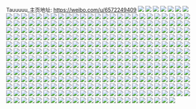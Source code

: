 Tauuuuu_主页地址: https://weibo.com/u/6572249409 
![](https://wx4.sinaimg.cn/mw2000/007aMuiJly1h90wu6sdozj33402c0x6s.jpg) 
![](https://wx4.sinaimg.cn/mw2000/007aMuiJly1h90wu3ax5qj32mp1vvqv6.jpg) 
![](https://wx4.sinaimg.cn/mw2000/007aMuiJly1h8yu324x05j30zk1o84dm.jpg) 
![](https://wx4.sinaimg.cn/mw2000/007aMuiJly1h8y1nspg3rj30sg0hpdkm.jpg) 
![](https://wx4.sinaimg.cn/mw2000/007aMuiJly1h8v23e5u6bj30wi1r9437.jpg) 
![](https://wx4.sinaimg.cn/mw2000/007aMuiJly1h8v23ehn8kj30wi10ngox.jpg) 
![](https://wx4.sinaimg.cn/mw2000/007aMuiJly1h8uh5r76d1j30wi1ych1t.jpg) 
![](https://wx4.sinaimg.cn/mw2000/007aMuiJly1h8uh5ue980j30sp1et1kx.jpg) 
![](https://wx4.sinaimg.cn/mw2000/007aMuiJly1h8uh5wj364j30sc1fp4qp.jpg) 
![](https://wx4.sinaimg.cn/mw2000/007aMuiJly1h8t64tpbdgj30u01kb77f.jpg) 
![](https://wx4.sinaimg.cn/mw2000/007aMuiJly1h8t64u6db3j30u01jm0vp.jpg) 
![](https://wx4.sinaimg.cn/mw2000/007aMuiJly1h8sw3oosqaj31400u045n.jpg) 
![](https://wx4.sinaimg.cn/mw2000/007aMuiJly1h8s9cdo155j33402c0e83.jpg) 
![](https://wx4.sinaimg.cn/mw2000/007aMuiJly1h8s72hbv28j30dw0dwmxj.jpg) 
![](https://wx4.sinaimg.cn/mw2000/007aMuiJly1h8ni3xkaqzj31400petgf.jpg) 
![](https://wx4.sinaimg.cn/mw2000/007aMuiJly1h8n88dfek1j30u01sxgy1.jpg) 
![](https://wx4.sinaimg.cn/mw2000/007aMuiJly1h8jwngxdh0j30wi1kadn9.jpg) 
![](https://wx4.sinaimg.cn/mw2000/007aMuiJly1h8jn3d7a93j30u0140n51.jpg) 
![](https://wx4.sinaimg.cn/mw2000/007aMuiJly1h8jn3e2fymj30u00v4wj4.jpg) 
![](https://wx4.sinaimg.cn/mw2000/007aMuiJly1h8hri0kwj9j30u010t10s.jpg) 
![](https://wx4.sinaimg.cn/mw2000/007aMuiJly1h8hrhiiadnj31nn2c0hdt.jpg) 
![](https://wx4.sinaimg.cn/mw2000/007aMuiJly1h8czz09q35j30wi1qogs8.jpg) 
![](https://wx4.sinaimg.cn/mw2000/007aMuiJly1h893tmgvqvj30wi1ych0k.jpg) 
![](https://wx4.sinaimg.cn/mw2000/007aMuiJly1h7q1n3raiqj32c0340kjo.jpg) 
![](https://wx4.sinaimg.cn/mw2000/007aMuiJly1h7q1mzdje9j30u00u0qfv.jpg) 
![](https://wx4.sinaimg.cn/mw2000/007aMuiJly1h7q1n4mk2oj30go0gowiw.jpg) 
![](https://wx4.sinaimg.cn/mw2000/007aMuiJly1h7m0muyk12j32c02c0kjm.jpg) 
![](https://wx4.sinaimg.cn/mw2000/007aMuiJly1h7m0mt8c1dj329i2kuu0y.jpg) 
![](https://wx4.sinaimg.cn/mw2000/007aMuiJly1h7lbuocy9kj32c02c07wi.jpg) 
![](https://wx4.sinaimg.cn/mw2000/007aMuiJly1h7lbvtv5u2j324g24g1ky.jpg) 
![](https://wx4.sinaimg.cn/mw2000/007aMuiJly1h7hw33jpvfj32c0340b2a.jpg) 
![](https://wx4.sinaimg.cn/mw2000/007aMuiJly1h7eyk6atxfj32c0340u0z.jpg) 
![](https://wx4.sinaimg.cn/mw2000/007aMuiJly1h7bxeqypx4j32c02hr18n.jpg) 
![](https://wx4.sinaimg.cn/mw2000/007aMuiJly1h6y4byoldcj31400t3wuq.jpg) 
![](https://wx4.sinaimg.cn/mw2000/007aMuiJly1h6qmqo9i3aj32c03401kz.jpg) 
![](https://wx4.sinaimg.cn/mw2000/007aMuiJly1h6qmqlyd9vj30st1f7dn1.jpg) 
![](https://wx4.sinaimg.cn/mw2000/007aMuiJly1h6qmqr0ww4j32c0340gw5.jpg) 
![](https://wx4.sinaimg.cn/mw2000/007aMuiJly1h6qmqw14saj32c0340e82.jpg) 
![](https://wx4.sinaimg.cn/mw2000/007aMuiJly1h6mlbb9sqrj32c0340x6r.jpg) 
![](https://wx4.sinaimg.cn/mw2000/007aMuiJly1h68a1f5faoj32c03401l3.jpg) 
![](https://wx4.sinaimg.cn/mw2000/007aMuiJly1h68a1dk3taj32c0340npj.jpg) 
![](https://wx4.sinaimg.cn/mw2000/007aMuiJgy1h5fwu9xq9ij30yc19sqa5.jpg) 
![](https://wx4.sinaimg.cn/mw2000/007aMuiJgy1h5fwuagty0j30ku0rsaes.jpg) 
![](https://wx4.sinaimg.cn/mw2000/007aMuiJgy1h58y6sp0kfj30nc09i41h.jpg) 
![](https://wx4.sinaimg.cn/mw2000/007aMuiJgy1h58y6tbsp6j30oz0gx0zf.jpg) 
![](https://wx4.sinaimg.cn/mw2000/007aMuiJgy1h58y6rwb0vj30qe0ettai.jpg) 
![](https://wx4.sinaimg.cn/mw2000/007aMuiJgy1h54cwq21izj32c0340nnm.jpg) 
![](https://wx4.sinaimg.cn/mw2000/007aMuiJgy1h54cwrvc76j32c03401kx.jpg) 
![](https://wx4.sinaimg.cn/mw2000/007aMuiJgy1h4nkc2qtl9j30wi1ycaoy.jpg) 
![](https://wx4.sinaimg.cn/mw2000/007aMuiJgy1h4ja9y7i8ij316f09qtac.jpg) 
![](https://wx4.sinaimg.cn/mw2000/007aMuiJgy1h4ja9yksv8j317s04h0t7.jpg) 
![](https://wx4.sinaimg.cn/mw2000/007aMuiJgy1h46ltpr7idj30wi1gs7dq.jpg) 
![](https://wx4.sinaimg.cn/mw2000/007aMuiJgy1h3v8vombs6j30zk0zkn4f.jpg) 
![](https://wx4.sinaimg.cn/mw2000/007aMuiJgy1h3ttj53p1wj316p0dmq4f.jpg) 
![](https://wx4.sinaimg.cn/mw2000/007aMuiJgy1h3ttj4i2stj316r0sp424.jpg) 
![](https://wx4.sinaimg.cn/mw2000/007aMuiJgy1h3ttj5kv89j317b05bjrv.jpg) 
![](https://wx4.sinaimg.cn/mw2000/007aMuiJgy1h33diz5m23j33402c0hdv.jpg) 
![](https://wx4.sinaimg.cn/mw2000/007aMuiJgy1h33diww4mzj33402c0qv7.jpg) 
![](https://wx4.sinaimg.cn/mw2000/007aMuiJgy1h2ysji5dj5j32c0340qqk.jpg) 
![](https://wx4.sinaimg.cn/mw2000/007aMuiJgy1h2ysjga7t8j32c0340kjl.jpg) 
![](https://wx4.sinaimg.cn/mw2000/007aMuiJgy1h2u83b1e56j32c0340hdw.jpg) 
![](https://wx4.sinaimg.cn/mw2000/007aMuiJgy1h2qndnod36j30tz0migvx.jpg) 
![](https://wx4.sinaimg.cn/mw2000/007aMuiJgy1h2qncif9okj30wi16i45v.jpg) 
![](https://wx4.sinaimg.cn/mw2000/007aMuiJgy1h2p919yapvj32c0340x6p.jpg) 
![](https://wx4.sinaimg.cn/mw2000/007aMuiJgy1h2p918hypij32c0340x6p.jpg) 
![](https://wx4.sinaimg.cn/mw2000/007aMuiJgy1h2nsq5j59pj30tz0migvr.jpg) 
![](https://wx4.sinaimg.cn/mw2000/007aMuiJgy1h2i4wgaainj30wi1yc7wh.jpg) 
![](https://wx4.sinaimg.cn/mw2000/007aMuiJly1h2fandb2nzj32c0340kjm.jpg) 
![](https://wx4.sinaimg.cn/mw2000/007aMuiJly1h2fanbg0djj32c0340hdu.jpg) 
![](https://wx4.sinaimg.cn/mw2000/007aMuiJly1h2dn8p38zkj32c03407wk.jpg) 
![](https://wx4.sinaimg.cn/mw2000/007aMuiJly1h2cmk6vi8sj30wi0op0wy.jpg) 
![](https://wx4.sinaimg.cn/mw2000/007aMuiJly1h2cmkwhse6j30u016fnab.jpg) 
![](https://wx4.sinaimg.cn/mw2000/007aMuiJly1h283hdnjmrj32c0340qv5.jpg) 
![](https://wx4.sinaimg.cn/mw2000/007aMuiJly1h283hchk5fj32c0340u0y.jpg) 
![](https://wx4.sinaimg.cn/mw2000/007aMuiJly1h283hg81zbj32c0340npf.jpg) 
![](https://wx4.sinaimg.cn/mw2000/007aMuiJly1h27s11pldbj31yc0wi1kx.jpg) 
![](https://wx4.sinaimg.cn/mw2000/007aMuiJly1h27s14pa3jj31yc0wi1i3.jpg) 
![](https://wx4.sinaimg.cn/mw2000/007aMuiJly1h27484mh1xj30wi1ychdt.jpg) 
![](https://wx4.sinaimg.cn/mw2000/007aMuiJly1h1xgy3a1cbj31r0340npf.jpg) 
![](https://wx4.sinaimg.cn/mw2000/007aMuiJly1h1xgy25i8pj32c0340npg.jpg) 
![](https://wx4.sinaimg.cn/mw2000/007aMuiJly1h1wra9rb14j32c02c07wi.jpg) 
![](https://wx4.sinaimg.cn/mw2000/007aMuiJly1h1wrae94cij32c03401l2.jpg) 
![](https://wx4.sinaimg.cn/mw2000/007aMuiJly1h1wrabekvej32bz3404qr.jpg) 
![](https://wx4.sinaimg.cn/mw2000/007aMuiJly1h1wrahqjbxj32c0340e86.jpg) 
![](https://wx4.sinaimg.cn/mw2000/007aMuiJly1h1wrajs8iyj32c03401ky.jpg) 
![](https://wx4.sinaimg.cn/mw2000/007aMuiJly1h1wrakfkwjj30ye10nnbf.jpg) 
![](https://wx4.sinaimg.cn/mw2000/007aMuiJly1h1u3okm1m7j30u01hc1kx.jpg) 
![](https://wx4.sinaimg.cn/mw2000/007aMuiJly1h1u3ol9ld6j30ts1hhhau.jpg) 
![](https://wx4.sinaimg.cn/mw2000/007aMuiJly1h1u3ojqmdcj30u01hcnm9.jpg) 
![](https://wx4.sinaimg.cn/mw2000/007aMuiJly1h1rvucy0dmj32801o0hdu.jpg) 
![](https://wx4.sinaimg.cn/mw2000/007aMuiJly1h1rvudnuivj31900tzk46.jpg) 
![](https://wx4.sinaimg.cn/mw2000/007aMuiJly1h1rvueh0w6j31qg0u0nlf.jpg) 
![](https://wx4.sinaimg.cn/mw2000/007aMuiJly1h1la2iizstj30wi1yc1ky.jpg) 
![](https://wx4.sinaimg.cn/mw2000/007aMuiJly1h1jjt6ogbsj30mi0u048r.jpg) 
![](https://wx4.sinaimg.cn/mw2000/007aMuiJly1h1jjxrdcurj30kv0r447h.jpg) 
![](https://wx4.sinaimg.cn/mw2000/007aMuiJly1h175rkj6xrj30d10mi0xk.jpg) 
![](https://wx4.sinaimg.cn/mw2000/007aMuiJly1h175s3quwyj30ec0mijwi.jpg) 
![](https://wx4.sinaimg.cn/mw2000/007aMuiJly1h14qk2wpqcj30dw0dwmyb.jpg) 
![](https://wx4.sinaimg.cn/mw2000/007aMuiJly1h13hyfxzruj30dw0dwq3d.jpg) 
![](https://wx4.sinaimg.cn/mw2000/007aMuiJly1h124p65eryj30wi1nzgti.jpg) 
![](https://wx4.sinaimg.cn/mw2000/007aMuiJly1h124p5t77pj30wi10h41p.jpg) 
![](https://wx4.sinaimg.cn/mw2000/007aMuiJly1h1105rv60mj30u01kq10o.jpg) 
![](https://wx4.sinaimg.cn/mw2000/007aMuiJly1h1107af2qnj30mi0u0k0e.jpg) 
![](https://wx4.sinaimg.cn/mw2000/007aMuiJly1h1107b9jopj30kq0u07e4.jpg) 
![](https://wx4.sinaimg.cn/mw2000/007aMuiJly1h100htcjq2j30dw0dwmy0.jpg) 
![](https://wx4.sinaimg.cn/mw2000/007aMuiJly1h0yvok3uxaj30ak0c374l.jpg) 
![](https://wx4.sinaimg.cn/mw2000/007aMuiJly1h0wolbauw1j30rv1r6n3c.jpg) 
![](https://wx4.sinaimg.cn/mw2000/007aMuiJly1h0wolbq1auj30ro13e78k.jpg) 
![](https://wx4.sinaimg.cn/mw2000/007aMuiJly1h0wolau3rzj30qo0zkjvl.jpg) 
![](https://wx4.sinaimg.cn/mw2000/007aMuiJly1h0wfsexgvbj30wi1ycq66.jpg) 
![](https://wx4.sinaimg.cn/mw2000/007aMuiJly1h0vc2fylorj30tz0mitko.jpg) 
![](https://wx4.sinaimg.cn/mw2000/007aMuiJly1h0u40h84x8j30dw0dw0u1.jpg) 
![](https://wx4.sinaimg.cn/mw2000/007aMuiJly1h0sx6zzmprj30nz0c4dgo.jpg) 
![](https://wx4.sinaimg.cn/mw2000/007aMuiJly1h0qr4iog1bj30u40q1ag3.jpg) 
![](https://wx4.sinaimg.cn/mw2000/007aMuiJly1h0ql13yjwaj30tz0mitkv.jpg) 
![](https://wx4.sinaimg.cn/mw2000/007aMuiJly1h0nherx5jsj30tb0nx41g.jpg) 
![](https://wx4.sinaimg.cn/mw2000/007aMuiJly1h0nhe8lo16j30u01c2ag0.jpg) 
![](https://wx4.sinaimg.cn/mw2000/007aMuiJly1h0nhedjmnij30u01c0te6.jpg) 
![](https://wx4.sinaimg.cn/mw2000/007aMuiJly1h0mimvubvqj30mi0u0wn8.jpg) 
![](https://wx4.sinaimg.cn/mw2000/007aMuiJly1h0mio77tmdj30u014015d.jpg) 
![](https://wx4.sinaimg.cn/mw2000/007aMuiJly1h0minbyws4j30mi0u07bx.jpg) 
![](https://wx4.sinaimg.cn/mw2000/007aMuiJly1h0l3oh9g17j30wi1yc4fr.jpg) 
![](https://wx4.sinaimg.cn/mw2000/007aMuiJly1h0grxikpvfj30u009bgmk.jpg) 
![](https://wx4.sinaimg.cn/mw2000/007aMuiJly1h0grx91y0lj30u01m2jz6.jpg) 
![](https://wx4.sinaimg.cn/mw2000/007aMuiJly1h0fllbd6l0j335s35sx6q.jpg) 
![](https://wx4.sinaimg.cn/mw2000/007aMuiJly1h0fllc7x1oj30ni0sgn05.jpg) 
![](https://wx4.sinaimg.cn/mw2000/007aMuiJly1h0dwp4gw4xj30tz0mitif.jpg) 
![](https://wx4.sinaimg.cn/mw2000/007aMuiJly1h0dwp427ycj30zk0k0wme.jpg) 
![](https://wx4.sinaimg.cn/mw2000/007aMuiJly1h09kzkdfnbj32c03404qr.jpg) 
![](https://wx4.sinaimg.cn/mw2000/007aMuiJly1h09kzkw6lfj30tz0miwli.jpg) 
![](https://wx4.sinaimg.cn/mw2000/007aMuiJly1h080nrrad9j31400u0n6h.jpg) 
![](https://wx4.sinaimg.cn/mw2000/007aMuiJly1h080kjy12sj32c0340npf.jpg) 
![](https://wx4.sinaimg.cn/mw2000/007aMuiJly1h015sspi5qj30rr1jpq9x.jpg) 
![](https://wx4.sinaimg.cn/mw2000/007aMuiJly1h015st1ttij30r71j90yv.jpg) 
![](https://wx4.sinaimg.cn/mw2000/007aMuiJly1h015stddsej30q71hrjxe.jpg) 
![](https://wx4.sinaimg.cn/mw2000/007aMuiJly1gzy5je1cl9j31400u0gxk.jpg) 
![](https://wx4.sinaimg.cn/mw2000/007aMuiJly1gzy5jd6gxrj31400u015q.jpg) 
![](https://wx4.sinaimg.cn/mw2000/007aMuiJly1gzy5jeus1ej30mi0u0wmx.jpg) 
![](https://wx4.sinaimg.cn/mw2000/007aMuiJly1gzy2scyzcuj30u0140dj2.jpg) 
![](https://wx4.sinaimg.cn/mw2000/007aMuiJly1gzx0e6lrzzj30tz0min7j.jpg) 
![](https://wx4.sinaimg.cn/mw2000/007aMuiJly1gzwxwsun4xj30k60u011q.jpg) 
![](https://wx4.sinaimg.cn/mw2000/007aMuiJly1gzwxwsh0qmj30jw0u0n6d.jpg) 
![](https://wx4.sinaimg.cn/mw2000/007aMuiJly1gzwxw1hxivj30e90qcn3h.jpg) 
![](https://wx4.sinaimg.cn/mw2000/007aMuiJly1gzwuha2vmdj30yc0u0h0e.jpg) 
![](https://wx4.sinaimg.cn/mw2000/007aMuiJly1gztiynxlamj30wi1ycdu5.jpg) 
![](https://wx4.sinaimg.cn/mw2000/007aMuiJly1gzouhk9h9uj30sg12uatd.jpg) 
![](https://wx4.sinaimg.cn/mw2000/007aMuiJly1gzouhh1n45j32a851ckjm.jpg) 
![](https://wx4.sinaimg.cn/mw2000/007aMuiJly1gzouhbh1olj32a851cnpe.jpg) 
![](https://wx4.sinaimg.cn/mw2000/007aMuiJly1gzouhib7h4j32a851cb2a.jpg) 
![](https://wx4.sinaimg.cn/mw2000/007aMuiJly1gzouhl7mgnj32a851c7wi.jpg) 
![](https://wx4.sinaimg.cn/mw2000/007aMuiJly1gzixtro8hlj30rv1g17bp.jpg) 
![](https://wx4.sinaimg.cn/mw2000/007aMuiJly1gziob1pkqwj30oo17udm8.jpg) 
![](https://wx4.sinaimg.cn/mw2000/007aMuiJly1gziob295tkj30u01hctns.jpg) 
![](https://wx4.sinaimg.cn/mw2000/007aMuiJgy1gzhf03iowsj30rs15ogut.jpg) 
![](https://wx4.sinaimg.cn/mw2000/007aMuiJgy1gzhf048ex7j30u014042v.jpg) 
![](https://wx4.sinaimg.cn/mw2000/007aMuiJgy1gzhf04ngiqj30u0140wiu.jpg) 
![](https://wx4.sinaimg.cn/mw2000/007aMuiJgy1gzhf02o5t3j30u01syjwm.jpg) 
![](https://wx4.sinaimg.cn/mw2000/007aMuiJgy1gzhf06zxidj30u01syte1.jpg) 
![](https://wx4.sinaimg.cn/mw2000/007aMuiJgy1gzhf084a03j30rs15ok0k.jpg) 
![](https://wx4.sinaimg.cn/mw2000/007aMuiJgy1gyzlm8pflkj30go0oy410.jpg) 
![](https://wx4.sinaimg.cn/mw2000/007aMuiJgy1gynqo9aorqj30wi1ycx60.jpg) 
![](https://wx4.sinaimg.cn/mw2000/007aMuiJgy1gynqo5x5njj30wi1yc1kx.jpg) 
![](https://wx4.sinaimg.cn/mw2000/007aMuiJly1gy8xdubc8vj33282ao1kz.jpg) 
![](https://wx4.sinaimg.cn/mw2000/007aMuiJly1gy8xdvqgebj33282aoqv6.jpg) 
![](https://wx4.sinaimg.cn/mw2000/007aMuiJly1gy8xdx4tndj33282aou0y.jpg) 
![](https://wx4.sinaimg.cn/mw2000/007aMuiJly1gxwyrik4quj30go0bywg5.jpg) 
![](https://wx4.sinaimg.cn/mw2000/007aMuiJly1gxh2ac5izjj34cg39cx6r.jpg) 
![](https://wx4.sinaimg.cn/mw2000/007aMuiJly1gxh2aaf2coj32iq1w2b29.jpg) 
![](https://wx4.sinaimg.cn/mw2000/007aMuiJly1gweruvh04pj30u01qcqi0.jpg) 
![](https://wx4.sinaimg.cn/mw2000/007aMuiJly1gukrpg3t9tj63282aonpe02.jpg) 
![](https://wx4.sinaimg.cn/mw2000/007aMuiJly1gukrq3bcpgj63282aox6q02.jpg) 
![](https://wx4.sinaimg.cn/mw2000/007aMuiJly1gu3lxct7frj62ao328npe02.jpg) 
![](https://wx4.sinaimg.cn/mw2000/007aMuiJly1gu3lxdx8xlj61400u0wmg02.jpg) 
![](https://wx4.sinaimg.cn/mw2000/007aMuiJly8gsj0vjdnvkj30kq0rs762.jpg) 
![](https://wx4.sinaimg.cn/mw2000/007aMuiJly1grhq1lhlqvj33282aox6q.jpg) 
![](https://wx4.sinaimg.cn/mw2000/007aMuiJly1grhq1w9r69j32ao328b2b.jpg) 
![](https://wx4.sinaimg.cn/mw2000/007aMuiJgy1gr0him5nn6j33282aoe82.jpg) 
![](https://wx4.sinaimg.cn/mw2000/007aMuiJgy1gr0hihp2acj32ao328hdu.jpg) 
![](https://wx4.sinaimg.cn/mw2000/007aMuiJgy1gr0hifpyc8j33282aokjm.jpg) 
![](https://wx4.sinaimg.cn/mw2000/007aMuiJly1gqgmtk0sigj34cg39cqv7.jpg) 
![](https://wx4.sinaimg.cn/mw2000/007aMuiJly1gqd9dgf7gtj34cg39cb2c.jpg) 
![](https://wx4.sinaimg.cn/mw2000/007aMuiJly1gpuphhbx9sj33282ao4qr.jpg) 
![](https://wx4.sinaimg.cn/mw2000/007aMuiJly1gpuphillpdj32ao328hdu.jpg) 
![](https://wx4.sinaimg.cn/mw2000/007aMuiJly1gpmhnbqkxsj32ao3284qq.jpg) 
![](https://wx4.sinaimg.cn/mw2000/007aMuiJly1gphd5m4ebvj33282aoe83.jpg) 
![](https://wx4.sinaimg.cn/mw2000/007aMuiJly1gpb9zxje42j30ru09ltag.jpg) 
![](https://wx4.sinaimg.cn/mw2000/007aMuiJly1gn6t19hifcj31400u0te1.jpg) 
![](https://wx4.sinaimg.cn/mw2000/007aMuiJly1gn6t1a325cj31400u0gqr.jpg) 
![](https://wx4.sinaimg.cn/mw2000/007aMuiJly1gn6t1aqlxkj31400u0n1f.jpg) 
![](https://wx4.sinaimg.cn/mw2000/007aMuiJly1gn6t1dhxz4j31fr1l8e81.jpg) 
![](https://wx4.sinaimg.cn/mw2000/007aMuiJly1gmxp2wfkuvj32ao328kjn.jpg) 
![](https://wx4.sinaimg.cn/mw2000/007aMuiJly1gmww6l5pnvj32ao328u0y.jpg) 
![](https://wx4.sinaimg.cn/mw2000/007aMuiJly1gmwrjj1kq2j30u0140aex.jpg) 
![](https://wx4.sinaimg.cn/mw2000/007aMuiJly1gmwrkmqiwbj30u00wt41m.jpg) 
![](https://wx4.sinaimg.cn/mw2000/007aMuiJgy1gl79yu3nkjj32ao3281kz.jpg) 
![](https://wx4.sinaimg.cn/mw2000/007aMuiJgy1gl75yycid8j34cg39ckjp.jpg) 
![](https://wx4.sinaimg.cn/mw2000/007aMuiJgy1gl75yzvs6ej33282aob2a.jpg) 
![](https://wx4.sinaimg.cn/mw2000/007aMuiJgy1gl60zn0w03j33282aox6q.jpg) 
![](https://wx4.sinaimg.cn/mw2000/007aMuiJly1gl05fc5bu2j32ao3287wi.jpg) 
![](https://wx4.sinaimg.cn/mw2000/007aMuiJly1gl05fdj4e7j32ao3287wi.jpg) 
![](https://wx4.sinaimg.cn/mw2000/007aMuiJly1gl05ff2kuij32ao328b2a.jpg) 
![](https://wx4.sinaimg.cn/mw2000/007aMuiJly1gl05fgnbjjj32ao328e82.jpg) 
![](https://wx4.sinaimg.cn/mw2000/007aMuiJly1gkvs2m0llrj34cg39c7wk.jpg) 
![](https://wx4.sinaimg.cn/mw2000/007aMuiJly1gkvs2p2iuoj32ao328b2b.jpg) 
![](https://wx4.sinaimg.cn/mw2000/007aMuiJly1gkp50optfyj34cg39cx6r.jpg) 
![](https://wx4.sinaimg.cn/mw2000/007aMuiJly1gkp50n0vigj34cg39cqv8.jpg) 
![](https://wx4.sinaimg.cn/mw2000/007aMuiJly1gkp50qqxfwj34cg39cnpf.jpg) 
![](https://wx4.sinaimg.cn/mw2000/007aMuiJly1gkp50l6e23j32ao328x6p.jpg) 
![](https://wx4.sinaimg.cn/mw2000/007aMuiJgy1gkgxb4uzfzj30or1cjn69.jpg) 
![](https://wx4.sinaimg.cn/mw2000/007aMuiJgy1gk75egoff8j32ao328u0y.jpg) 
![](https://wx4.sinaimg.cn/mw2000/007aMuiJly1gk6l2d6btwj32ao3281kz.jpg) 
![](https://wx4.sinaimg.cn/mw2000/007aMuiJly1gk097gmlakj32ao328hdv.jpg) 
![](https://wx4.sinaimg.cn/mw2000/007aMuiJly1gjlsuu3z2qj33282aou0y.jpg) 
![](https://wx4.sinaimg.cn/mw2000/007aMuiJly1gj24iahgo8j32ao3284qr.jpg) 
![](https://wx4.sinaimg.cn/mw2000/007aMuiJly1gj24i92g76j32al2k6u0x.jpg) 
![](https://wx4.sinaimg.cn/mw2000/007aMuiJly1gj0svzm816j33282aoe82.jpg) 
![](https://wx4.sinaimg.cn/mw2000/007aMuiJly1gj0sw0shdkj33282aonpe.jpg) 
![](https://wx4.sinaimg.cn/mw2000/007aMuiJly1gi6trcgexbj30u01emaf0.jpg) 
![](https://wx4.sinaimg.cn/mw2000/007aMuiJly1gi6trcvhouj30u00gvgo6.jpg) 
![](https://wx4.sinaimg.cn/mw2000/007aMuiJly1gi6ts048p8j33282aob2b.jpg) 
![](https://wx4.sinaimg.cn/mw2000/007aMuiJly1gi6tqp2fanj33282aoqv7.jpg) 
![](https://wx4.sinaimg.cn/mw2000/007aMuiJly1gi6tqs7hrdj33282aou0y.jpg) 
![](https://wx4.sinaimg.cn/mw2000/007aMuiJly1gi6tqu62p9j32ao3281kz.jpg) 
![](https://wx4.sinaimg.cn/mw2000/007aMuiJly1gi6tqxp5gaj33282aoe83.jpg) 
![](https://wx4.sinaimg.cn/mw2000/007aMuiJly1gi6trgwyxdj30pu0t51kx.jpg) 
![](https://wx4.sinaimg.cn/mw2000/007aMuiJly1gi6tqkqrgvj34cg39c4qs.jpg) 
![](https://wx4.sinaimg.cn/mw2000/007aMuiJly1gi6trbwdiyj32ao328npe.jpg) 
![](https://wx4.sinaimg.cn/mw2000/007aMuiJly1ghzvce89xjj30u01pq4h7.jpg) 
![](https://wx4.sinaimg.cn/mw2000/007aMuiJly1ghv3dpckzbj30sl0sm765.jpg) 
![](https://wx4.sinaimg.cn/mw2000/007aMuiJly1ghv3dpnb0fj30pt0pu0uo.jpg) 
![](https://wx4.sinaimg.cn/mw2000/007aMuiJly1ghqjn2csanj32r622enpd.jpg) 
![](https://wx4.sinaimg.cn/mw2000/007aMuiJly1ghqjn433wrj33282aob2a.jpg) 
![](https://wx4.sinaimg.cn/mw2000/007aMuiJly1ghmpg8ouhij31400u00ww.jpg) 
![](https://wx4.sinaimg.cn/mw2000/007aMuiJly1ghmpg97iyyj31400u0jwj.jpg) 
![](https://wx4.sinaimg.cn/mw2000/007aMuiJly1ghmpgc3etpj34cg39c1l2.jpg) 
![](https://wx4.sinaimg.cn/mw2000/007aMuiJgy1ghl12n6o2ij32io1w07wk.jpg) 
![](https://wx4.sinaimg.cn/mw2000/007aMuiJgy1ghl12kfcwcj32io1w0u0z.jpg) 
![](https://wx4.sinaimg.cn/mw2000/007aMuiJgy1ghl12fxtojj34cg39cb2c.jpg) 
![](https://wx4.sinaimg.cn/mw2000/007aMuiJgy1ghl12hw9d5j34cg39cnpe.jpg) 
![](https://wx4.sinaimg.cn/mw2000/007aMuiJgy1ghl12p43q1j30pq0iato7.jpg) 
![](https://wx4.sinaimg.cn/mw2000/007aMuiJgy1ghl12nr4g7j30g40nsaae.jpg) 
![](https://wx4.sinaimg.cn/mw2000/007aMuiJly1ghja1g08vij33282aoe86.jpg) 
![](https://wx4.sinaimg.cn/mw2000/007aMuiJly1ghja3fvlonj30u0140wjc.jpg) 
![](https://wx4.sinaimg.cn/mw2000/007aMuiJly1ghja32qzixj30u0140afp.jpg) 
![](https://wx4.sinaimg.cn/mw2000/007aMuiJly1ghhj900bcsj30sc05mq57.jpg) 
![](https://wx4.sinaimg.cn/mw2000/007aMuiJly1gh71z3k73kj30u01qc7wh.jpg) 
![](https://wx4.sinaimg.cn/mw2000/007aMuiJly1gh4jz01ghmj33282aoe81.jpg) 
![](https://wx4.sinaimg.cn/mw2000/007aMuiJly1gh34awb0rej30u01qctpw.jpg) 
![](https://wx4.sinaimg.cn/mw2000/007aMuiJly1gh1clpddrij30t60a841j.jpg) 
![](https://wx4.sinaimg.cn/mw2000/007aMuiJly1ggzmei1ce8j30u01qctkz.jpg) 
![](https://wx4.sinaimg.cn/mw2000/007aMuiJly1ggv6cmhybcj31hc0u0q6l.jpg) 
![](https://wx4.sinaimg.cn/mw2000/007aMuiJly1ggv6cn0dfdj31hc0u0adk.jpg) 
![](https://wx4.sinaimg.cn/mw2000/007aMuiJly1ggv4za9zpkj34mo3341l2.jpg) 
![](https://wx4.sinaimg.cn/mw2000/007aMuiJly1ggu86x0ecyj32ao3287wj.jpg) 
![](https://wx4.sinaimg.cn/mw2000/007aMuiJly1ggsog3ydwvj30qo1lpjxd.jpg) 
![](https://wx4.sinaimg.cn/mw2000/007aMuiJly1ggsog4kdjij30hs0qy7gy.jpg) 
![](https://wx4.sinaimg.cn/mw2000/007aMuiJgy1ggpgdowcd0j32ao328kjm.jpg) 
![](https://wx4.sinaimg.cn/mw2000/007aMuiJgy1ggpgdpwj1uj30u0140wwe.jpg) 
![](https://wx4.sinaimg.cn/mw2000/007aMuiJgy1ggo8hgdbp8j33282aou0y.jpg) 
![](https://wx4.sinaimg.cn/mw2000/007aMuiJgy1ggo8hi3tt5j33282aox6q.jpg) 
![](https://wx4.sinaimg.cn/mw2000/007aMuiJgy1ggo8hk2ny7j32ao328x6q.jpg) 
![](https://wx4.sinaimg.cn/mw2000/007aMuiJgy1ggo8hlxmn7j33282aou0y.jpg) 
![](https://wx4.sinaimg.cn/mw2000/007aMuiJgy1ggo8hoiujjj33282aou0y.jpg) 
![](https://wx4.sinaimg.cn/mw2000/007aMuiJgy1ggo8hqjti7j339c4cgnpf.jpg) 
![](https://wx4.sinaimg.cn/mw2000/007aMuiJgy1ggo8htn1ljj34cg39c1l0.jpg) 
![](https://wx4.sinaimg.cn/mw2000/007aMuiJgy1ggmcjhc1t6j315o277x6p.jpg) 
![](https://wx4.sinaimg.cn/mw2000/007aMuiJgy1ggmcjkscs2j315o7t9qv9.jpg) 
![](https://wx4.sinaimg.cn/mw2000/007aMuiJgy1ggmcjoe6laj315o6k6u10.jpg) 
![](https://wx4.sinaimg.cn/mw2000/007aMuiJgy1ggmcjqj7jxj315o57iu0z.jpg) 
![](https://wx4.sinaimg.cn/mw2000/007aMuiJgy1ggmcjvf6oaj34mo334he0.jpg) 
![](https://wx4.sinaimg.cn/mw2000/007aMuiJgy1ggmck50jvkj34mo3344qu.jpg) 
![](https://wx4.sinaimg.cn/mw2000/007aMuiJgy1ggmckpd9kyj34mo334kjp.jpg) 
![](https://wx4.sinaimg.cn/mw2000/007aMuiJgy1ggmckqkao7j32ao328u0x.jpg) 
![](https://wx4.sinaimg.cn/mw2000/007aMuiJgy1ggkw6j2dsgj32ao328hdv.jpg) 
![](https://wx4.sinaimg.cn/mw2000/007aMuiJly1ggbj8ldy1cj31400u07qy.jpg) 
![](https://wx4.sinaimg.cn/mw2000/007aMuiJly1ggasd50deyj30sp0op420.jpg) 
![](https://wx4.sinaimg.cn/mw2000/007aMuiJly1gga4j9uzymj32ao3284qr.jpg) 
![](https://wx4.sinaimg.cn/mw2000/007aMuiJly1gga4jbtjxsj32ao3284qr.jpg) 
![](https://wx4.sinaimg.cn/mw2000/007aMuiJly1gg6j2v9eobj33282aonpf.jpg) 
![](https://wx4.sinaimg.cn/mw2000/007aMuiJly1gg5dzcmbxqj33282aou0y.jpg) 
![](https://wx4.sinaimg.cn/mw2000/007aMuiJly1gg5dzasko8j33282aox6q.jpg) 
![](https://wx4.sinaimg.cn/mw2000/007aMuiJly1gg3r1dokcoj31400u0ngw.jpg) 
![](https://wx4.sinaimg.cn/mw2000/007aMuiJly1gg1j7n3r2zj34cg39cb2c.jpg) 
![](https://wx4.sinaimg.cn/mw2000/007aMuiJly1gg1j7pn6cjj34cg39c7wk.jpg) 
![](https://wx4.sinaimg.cn/mw2000/007aMuiJly1gg1j7rhz5kj32ao328kjm.jpg) 
![](https://wx4.sinaimg.cn/mw2000/007aMuiJly1gg1j7uek6lj34cg39chdw.jpg) 
![](https://wx4.sinaimg.cn/mw2000/007aMuiJly1gfd69yx6f5j32ao328b2b.jpg) 
![](https://wx4.sinaimg.cn/mw2000/007aMuiJly1gfd6a1j0x9j32ao328e83.jpg) 
![](https://wx4.sinaimg.cn/mw2000/007aMuiJly1gfd6a4d45dj31r0340hdw.jpg) 
![](https://wx4.sinaimg.cn/mw2000/007aMuiJly1gf83w1dgkwj32ao328hdu.jpg) 
![](https://wx4.sinaimg.cn/mw2000/007aMuiJly1gej0maz44vj32ao328hdu.jpg) 
![](https://wx4.sinaimg.cn/mw2000/007aMuiJly1geippgv3xqj33282aob2b.jpg) 
![](https://wx4.sinaimg.cn/mw2000/007aMuiJly1ge78kvbqtxj32ao2l84qr.jpg) 
![](https://wx4.sinaimg.cn/mw2000/007aMuiJly1ge78kwgqs9j32681fv7wh.jpg) 
![](https://wx4.sinaimg.cn/mw2000/007aMuiJly1ge5097ymy6j30u0140q60.jpg) 
![](https://wx4.sinaimg.cn/mw2000/007aMuiJly1ge509gcnqaj30u01400wj.jpg) 
![](https://wx4.sinaimg.cn/mw2000/007aMuiJly1ge3v9pjj0yj33282aob2a.jpg) 
![](https://wx4.sinaimg.cn/mw2000/007aMuiJly1gdr2tkwveqj30u0140dir.jpg) 
![](https://wx4.sinaimg.cn/mw2000/007aMuiJly1gdr2tm9x10j32ao328b2a.jpg) 
![](https://wx4.sinaimg.cn/mw2000/007aMuiJly1gdr2tnqjmzj32ao3284qq.jpg) 
![](https://wx4.sinaimg.cn/mw2000/007aMuiJly1gdr1qpbs79j33282aokjn.jpg) 
![](https://wx4.sinaimg.cn/mw2000/007aMuiJly1gde7i132e5j307w06jglm.jpg) 
![](https://wx4.sinaimg.cn/mw2000/007aMuiJly1gd607txd31j305o06gglp.jpg) 
![](https://wx4.sinaimg.cn/mw2000/007aMuiJly1gd1glt9pbdj33282aohdu.jpg) 
![](https://wx4.sinaimg.cn/mw2000/007aMuiJly1gcfzdcyejkj30tt1e6gv8.jpg) 
![](https://wx4.sinaimg.cn/mw2000/007aMuiJly1gcfzdbjav0j32ao328x6q.jpg) 
![](https://wx4.sinaimg.cn/mw2000/007aMuiJly1gcfzdcb7j6j31hc0po7nz.jpg) 
![](https://wx4.sinaimg.cn/mw2000/007aMuiJly1gc8orak0xvj30ow0b0t9a.jpg) 
![](https://wx4.sinaimg.cn/mw2000/007aMuiJgy1gbqcciafraj30u01qc1ji.jpg) 
![](https://wx4.sinaimg.cn/mw2000/007aMuiJgy1gbk8x0iuzej32ao328kjo.jpg) 
![](https://wx4.sinaimg.cn/mw2000/007aMuiJgy1gbk8wy29e0j32ao328x6r.jpg) 
![](https://wx4.sinaimg.cn/mw2000/007aMuiJly1ga40iv7yysj32ao328x6r.jpg) 
![](https://wx4.sinaimg.cn/mw2000/007aMuiJly1ga40iwmuv1j32ao3287wk.jpg) 
![](https://wx4.sinaimg.cn/mw2000/007aMuiJly1g9t679858ij30te0r80v4.jpg) 
![](https://wx4.sinaimg.cn/mw2000/007aMuiJly1g9rotv8nxoj30pq1fndmj.jpg) 
![](https://wx4.sinaimg.cn/mw2000/007aMuiJly1g9rotvk6ccj30sm0of434.jpg) 
![](https://wx4.sinaimg.cn/mw2000/007aMuiJly1g9plfw1d1aj30k00yp428.jpg) 
![](https://wx4.sinaimg.cn/mw2000/007aMuiJly1g9plfx5k2bj33282aonpe.jpg) 
![](https://wx4.sinaimg.cn/mw2000/007aMuiJly1g9plfy6tr1j33281slx6p.jpg) 
![](https://wx4.sinaimg.cn/mw2000/007aMuiJly1g9lw4v5c8lj30u01401kx.jpg) 
![](https://wx4.sinaimg.cn/mw2000/007aMuiJly1g9jva52tdjj30ph09zgm7.jpg) 
![](https://wx4.sinaimg.cn/mw2000/007aMuiJly1g9i6c66urcj30u01404na.jpg) 
![](https://wx4.sinaimg.cn/mw2000/007aMuiJly1g9i6c74azoj32ao328qv6.jpg) 
![](https://wx4.sinaimg.cn/mw2000/007aMuiJly1g9h9mu7zzaj32ao328qv6.jpg) 
![](https://wx4.sinaimg.cn/mw2000/007aMuiJly1g9h9mt0mepj32ao328kjm.jpg) 
![](https://wx4.sinaimg.cn/mw2000/007aMuiJly1g97wl7votrj30u01401h0.jpg) 
![](https://wx4.sinaimg.cn/mw2000/007aMuiJly1g8xxeg413cj30u0140nnp.jpg) 
![](https://wx4.sinaimg.cn/mw2000/007aMuiJly1g8dpwpblbej30hs0t1wg0.jpg) 
![](https://wx4.sinaimg.cn/mw2000/007aMuiJly1g89lw2uu34j31400u0gpd.jpg) 
![](https://wx4.sinaimg.cn/mw2000/007aMuiJly1g89lwvpe1hj30u0140wiv.jpg) 
